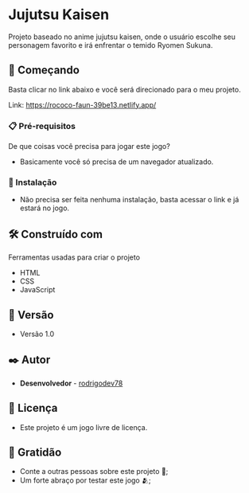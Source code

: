 # Jujutsu Kaisen

Projeto baseado no anime jujutsu kaisen, onde o usuário escolhe seu personagem favorito e irá enfrentar o temido Ryomen Sukuna.

## 🚀 Começando

Basta clicar no link abaixo e você será direcionado para o meu projeto.

Link: https://rococo-faun-39be13.netlify.app/

### 📋 Pré-requisitos

De que coisas você precisa para jogar este jogo?

* Basicamente você só precisa de um navegador atualizado.

### 🔧 Instalação

* Não precisa ser feita nenhuma instalação, basta acessar o link e já estará no jogo.

## 🛠️ Construído com

Ferramentas usadas para criar o projeto

* HTML
* CSS
* JavaScript

## 📌 Versão

* Versão 1.0

## ✒️ Autor

* **Desenvolvedor** - [rodrigodev78](https://github.com/rodrigodev78)

## 📄 Licença

* Este projeto é um jogo livre de licença.

## 🎁 Gratidão

* Conte a outras pessoas sobre este projeto 📢;
* Um forte abraço por testar este jogo 🫂;
